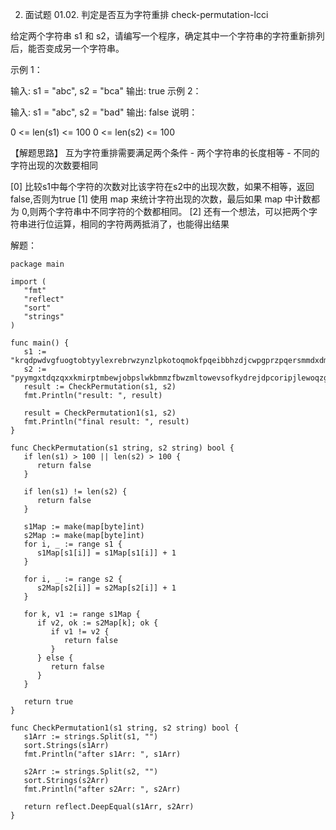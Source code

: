 2.   面试题 01.02. 判定是否互为字符重排
check-permutation-lcci

给定两个字符串 s1 和 s2，请编写一个程序，确定其中一个字符串的字符重新排列后，能否变成另一个字符串。

示例 1：

输入: s1 = "abc", s2 = "bca"
输出: true 
示例 2：

输入: s1 = "abc", s2 = "bad"
输出: false
说明：

0 <= len(s1) <= 100
0 <= len(s2) <= 100


【解题思路】
 互为字符重排需要满足两个条件
     -   两个字符串的长度相等
     -  不同的字符出现的次数要相同

[0]  比较s1中每个字符的次数对比该字符在s2中的出现次数，如果不相等，返回false,否则为true
[1]   使用 map 来统计字符出现的次数，最后如果 map 中计数都为 0,则两个字符串中不同字符的个数都相同。
[2]  还有一个想法，可以把两个字符串进行位运算，相同的字符两两抵消了，也能得出结果

解题：
```golang
package main

import (
   "fmt"
   "reflect"
   "sort"
   "strings"
)

func main() {
   s1 := "krqdpwdvgfuogtobtyylexrebrwzynzlpkotoqmokfpqeibbhzdjcwpgprzpqersmmdxdmwssfbfwmmvrxkjyjteirloxpbiopso"
   s2 := "pyymgxtdqzqxxkmirptmbewjobpslwkbmmzfbwzmltowevsofkydrejdpcoripjlewoqzgusvypotrdkepbqspxdmoyrfnyrbrof"
   result := CheckPermutation(s1, s2)
   fmt.Println("result: ", result)

   result = CheckPermutation1(s1, s2)
   fmt.Println("final result: ", result)
}

func CheckPermutation(s1 string, s2 string) bool {
   if len(s1) > 100 || len(s2) > 100 {
      return false
   }

   if len(s1) != len(s2) {
      return false
   }

   s1Map := make(map[byte]int)
   s2Map := make(map[byte]int)
   for i, _ := range s1 {
      s1Map[s1[i]] = s1Map[s1[i]] + 1
   }

   for i, _ := range s2 {
      s2Map[s2[i]] = s2Map[s2[i]] + 1
   }

   for k, v1 := range s1Map {
      if v2, ok := s2Map[k]; ok {
         if v1 != v2 {
            return false
         }
      } else {
         return false
      }
   }

   return true
}

func CheckPermutation1(s1 string, s2 string) bool {
   s1Arr := strings.Split(s1, "")
   sort.Strings(s1Arr)
   fmt.Println("after s1Arr: ", s1Arr)

   s2Arr := strings.Split(s2, "")
   sort.Strings(s2Arr)
   fmt.Println("after s2Arr: ", s2Arr)

   return reflect.DeepEqual(s1Arr, s2Arr)
}
```
